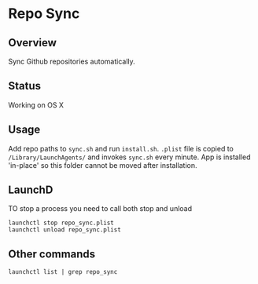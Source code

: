 # Repo Sync

## Overview

Sync Github repositories automatically.

## Status

Working on OS X

## Usage

Add repo paths to `sync.sh` and run `install.sh`. `.plist` file is copied to
`/Library/LaunchAgents/` and invokes `sync.sh` every minute.
App is installed 'in-place'
so this folder cannot be moved after installation.

## LaunchD

TO stop a process you need to call both stop and unload

```
launchctl stop repo_sync.plist
launchctl unload repo_sync.plist
```

## Other commands

```
launchctl list | grep repo_sync
```
